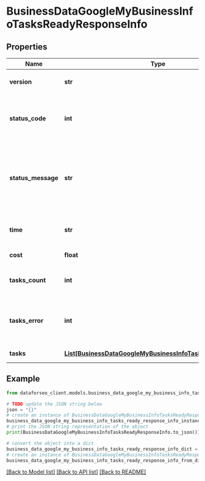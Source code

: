 # BusinessDataGoogleMyBusinessInfoTasksReadyResponseInfo


## Properties

Name | Type | Description | Notes
------------ | ------------- | ------------- | -------------
**version** | **str** | the current version of the API | [optional] 
**status_code** | **int** | general status code you can find the full list of the response codes here | [optional] 
**status_message** | **str** | general informational message you can find the full list of general informational messages here | [optional] 
**time** | **str** | total execution time, seconds | [optional] 
**cost** | **float** | total tasks cost, USD | [optional] 
**tasks_count** | **int** | the number of tasks in the tasks array | [optional] 
**tasks_error** | **int** | the number of tasks in the tasks array returned with an error | [optional] 
**tasks** | [**List[BusinessDataGoogleMyBusinessInfoTasksReadyTaskInfo]**](BusinessDataGoogleMyBusinessInfoTasksReadyTaskInfo.md) | array of tasks | [optional] 

## Example

```python
from dataforseo_client.models.business_data_google_my_business_info_tasks_ready_response_info import BusinessDataGoogleMyBusinessInfoTasksReadyResponseInfo

# TODO update the JSON string below
json = "{}"
# create an instance of BusinessDataGoogleMyBusinessInfoTasksReadyResponseInfo from a JSON string
business_data_google_my_business_info_tasks_ready_response_info_instance = BusinessDataGoogleMyBusinessInfoTasksReadyResponseInfo.from_json(json)
# print the JSON string representation of the object
print(BusinessDataGoogleMyBusinessInfoTasksReadyResponseInfo.to_json())

# convert the object into a dict
business_data_google_my_business_info_tasks_ready_response_info_dict = business_data_google_my_business_info_tasks_ready_response_info_instance.to_dict()
# create an instance of BusinessDataGoogleMyBusinessInfoTasksReadyResponseInfo from a dict
business_data_google_my_business_info_tasks_ready_response_info_from_dict = BusinessDataGoogleMyBusinessInfoTasksReadyResponseInfo.from_dict(business_data_google_my_business_info_tasks_ready_response_info_dict)
```
[[Back to Model list]](../README.md#documentation-for-models) [[Back to API list]](../README.md#documentation-for-api-endpoints) [[Back to README]](../README.md)


